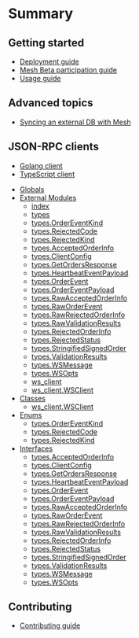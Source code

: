 # Summary

## Getting started

* [Deployment guide](DEPLOYMENT.md)
* [Mesh Beta participation guide](../examples/beta_telemetry_node/README.md)
* [Usage guide](USAGE.md)

## Advanced topics

* [Syncing an external DB with Mesh](DB_SYNCING.md)

## JSON-RPC clients

* [Golang client](https://godoc.org/github.com/0xProject/0x-mesh/rpc)
* [TypeScript client](json_rpc_clients/typescript/README.md)
<!-- START TYPEDOC GENERATED SUMMARY -->
  * [Globals](json_rpc_clients/typescript/globals.md)
  * [External Modules]()
    * [index](json_rpc_clients/typescript/modules/_index_.md)
    * [types](json_rpc_clients/typescript/modules/_types_.md)
    * [types.OrderEventKind](json_rpc_clients/typescript/enums/_types_.ordereventkind.md)
    * [types.RejectedCode](json_rpc_clients/typescript/enums/_types_.rejectedcode.md)
    * [types.RejectedKind](json_rpc_clients/typescript/enums/_types_.rejectedkind.md)
    * [types.AcceptedOrderInfo](json_rpc_clients/typescript/interfaces/_types_.acceptedorderinfo.md)
    * [types.ClientConfig](json_rpc_clients/typescript/interfaces/_types_.clientconfig.md)
    * [types.GetOrdersResponse](json_rpc_clients/typescript/interfaces/_types_.getordersresponse.md)
    * [types.HeartbeatEventPayload](json_rpc_clients/typescript/interfaces/_types_.heartbeateventpayload.md)
    * [types.OrderEvent](json_rpc_clients/typescript/interfaces/_types_.orderevent.md)
    * [types.OrderEventPayload](json_rpc_clients/typescript/interfaces/_types_.ordereventpayload.md)
    * [types.RawAcceptedOrderInfo](json_rpc_clients/typescript/interfaces/_types_.rawacceptedorderinfo.md)
    * [types.RawOrderEvent](json_rpc_clients/typescript/interfaces/_types_.raworderevent.md)
    * [types.RawRejectedOrderInfo](json_rpc_clients/typescript/interfaces/_types_.rawrejectedorderinfo.md)
    * [types.RawValidationResults](json_rpc_clients/typescript/interfaces/_types_.rawvalidationresults.md)
    * [types.RejectedOrderInfo](json_rpc_clients/typescript/interfaces/_types_.rejectedorderinfo.md)
    * [types.RejectedStatus](json_rpc_clients/typescript/interfaces/_types_.rejectedstatus.md)
    * [types.StringifiedSignedOrder](json_rpc_clients/typescript/interfaces/_types_.stringifiedsignedorder.md)
    * [types.ValidationResults](json_rpc_clients/typescript/interfaces/_types_.validationresults.md)
    * [types.WSMessage](json_rpc_clients/typescript/interfaces/_types_.wsmessage.md)
    * [types.WSOpts](json_rpc_clients/typescript/interfaces/_types_.wsopts.md)
    * [ws_client](json_rpc_clients/typescript/modules/_ws_client_.md)
    * [ws_client.WSClient](json_rpc_clients/typescript/classes/_ws_client_.wsclient.md)
  * [Classes]()
    * [ws_client.WSClient](json_rpc_clients/typescript/classes/_ws_client_.wsclient.md)
  * [Enums]()
    * [types.OrderEventKind](json_rpc_clients/typescript/enums/_types_.ordereventkind.md)
    * [types.RejectedCode](json_rpc_clients/typescript/enums/_types_.rejectedcode.md)
    * [types.RejectedKind](json_rpc_clients/typescript/enums/_types_.rejectedkind.md)
  * [Interfaces]()
    * [types.AcceptedOrderInfo](json_rpc_clients/typescript/interfaces/_types_.acceptedorderinfo.md)
    * [types.ClientConfig](json_rpc_clients/typescript/interfaces/_types_.clientconfig.md)
    * [types.GetOrdersResponse](json_rpc_clients/typescript/interfaces/_types_.getordersresponse.md)
    * [types.HeartbeatEventPayload](json_rpc_clients/typescript/interfaces/_types_.heartbeateventpayload.md)
    * [types.OrderEvent](json_rpc_clients/typescript/interfaces/_types_.orderevent.md)
    * [types.OrderEventPayload](json_rpc_clients/typescript/interfaces/_types_.ordereventpayload.md)
    * [types.RawAcceptedOrderInfo](json_rpc_clients/typescript/interfaces/_types_.rawacceptedorderinfo.md)
    * [types.RawOrderEvent](json_rpc_clients/typescript/interfaces/_types_.raworderevent.md)
    * [types.RawRejectedOrderInfo](json_rpc_clients/typescript/interfaces/_types_.rawrejectedorderinfo.md)
    * [types.RawValidationResults](json_rpc_clients/typescript/interfaces/_types_.rawvalidationresults.md)
    * [types.RejectedOrderInfo](json_rpc_clients/typescript/interfaces/_types_.rejectedorderinfo.md)
    * [types.RejectedStatus](json_rpc_clients/typescript/interfaces/_types_.rejectedstatus.md)
    * [types.StringifiedSignedOrder](json_rpc_clients/typescript/interfaces/_types_.stringifiedsignedorder.md)
    * [types.ValidationResults](json_rpc_clients/typescript/interfaces/_types_.validationresults.md)
    * [types.WSMessage](json_rpc_clients/typescript/interfaces/_types_.wsmessage.md)
    * [types.WSOpts](json_rpc_clients/typescript/interfaces/_types_.wsopts.md)
<!-- END TYPEDOC GENERATED SUMMARY -->

## Contributing

* [Contributing guide](DEVELOPMENT.md)
